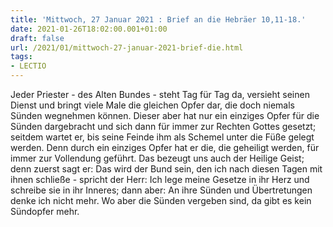 ```yaml
---
title: 'Mittwoch, 27 Januar 2021 : Brief an die Hebräer 10,11-18.'
date: 2021-01-26T18:02:00.001+01:00
draft: false
url: /2021/01/mittwoch-27-januar-2021-brief-die.html
tags: 
- LECTIO
---
```


Jeder Priester - des Alten Bundes - steht Tag für Tag da, versieht seinen Dienst und bringt viele Male die gleichen Opfer dar, die doch niemals Sünden wegnehmen können. Dieser aber hat nur ein einziges Opfer für die Sünden dargebracht und sich dann für immer zur Rechten Gottes gesetzt; seitdem wartet er, bis seine Feinde ihm als Schemel unter die Füße gelegt werden. Denn durch ein einziges Opfer hat er die, die geheiligt werden, für immer zur Vollendung geführt. Das bezeugt uns auch der Heilige Geist; denn zuerst sagt er: Das wird der Bund sein, den ich nach diesen Tagen mit ihnen schließe - spricht der Herr: Ich lege meine Gesetze in ihr Herz und schreibe sie in ihr Inneres; dann aber: An ihre Sünden und Übertretungen denke ich nicht mehr. Wo aber die Sünden vergeben sind, da gibt es kein Sündopfer mehr.